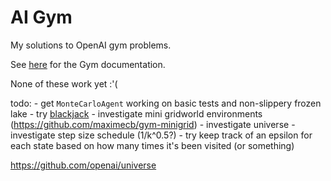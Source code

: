 # AI Gym

My solutions to OpenAI gym problems.

See [here](https://gym.openai.com/docs/) for the Gym documentation.

None of these work yet :'(

todo:
    - get `MonteCarloAgent` working on basic tests and non-slippery frozen lake
    - try [blackjack](https://github.com/openai/gym/blob/master/gym/envs/toy_text/blackjack.py)
    - investigate mini gridworld environments (https://github.com/maximecb/gym-minigrid)
    - investigate universe
    - investigate step size schedule (1/k^0.5?)
    - try keep track of an epsilon for each state based on
      how many times it's been visited (or something)

https://github.com/openai/universe
